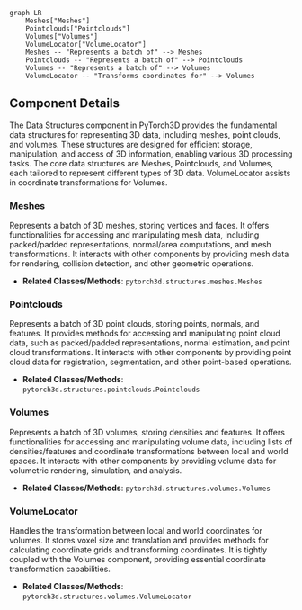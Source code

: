 ```mermaid
graph LR
    Meshes["Meshes"]
    Pointclouds["Pointclouds"]
    Volumes["Volumes"]
    VolumeLocator["VolumeLocator"]
    Meshes -- "Represents a batch of" --> Meshes
    Pointclouds -- "Represents a batch of" --> Pointclouds
    Volumes -- "Represents a batch of" --> Volumes
    VolumeLocator -- "Transforms coordinates for" --> Volumes
```

## Component Details

The Data Structures component in PyTorch3D provides the fundamental data structures for representing 3D data, including meshes, point clouds, and volumes. These structures are designed for efficient storage, manipulation, and access of 3D information, enabling various 3D processing tasks. The core data structures are Meshes, Pointclouds, and Volumes, each tailored to represent different types of 3D data. VolumeLocator assists in coordinate transformations for Volumes.

### Meshes
Represents a batch of 3D meshes, storing vertices and faces. It offers functionalities for accessing and manipulating mesh data, including packed/padded representations, normal/area computations, and mesh transformations. It interacts with other components by providing mesh data for rendering, collision detection, and other geometric operations.
- **Related Classes/Methods**: `pytorch3d.structures.meshes.Meshes`

### Pointclouds
Represents a batch of 3D point clouds, storing points, normals, and features. It provides methods for accessing and manipulating point cloud data, such as packed/padded representations, normal estimation, and point cloud transformations. It interacts with other components by providing point cloud data for registration, segmentation, and other point-based operations.
- **Related Classes/Methods**: `pytorch3d.structures.pointclouds.Pointclouds`

### Volumes
Represents a batch of 3D volumes, storing densities and features. It offers functionalities for accessing and manipulating volume data, including lists of densities/features and coordinate transformations between local and world spaces. It interacts with other components by providing volume data for volumetric rendering, simulation, and analysis.
- **Related Classes/Methods**: `pytorch3d.structures.volumes.Volumes`

### VolumeLocator
Handles the transformation between local and world coordinates for volumes. It stores voxel size and translation and provides methods for calculating coordinate grids and transforming coordinates. It is tightly coupled with the Volumes component, providing essential coordinate transformation capabilities.
- **Related Classes/Methods**: `pytorch3d.structures.volumes.VolumeLocator`
